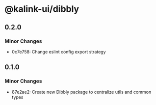 # @kalink-ui/dibbly

## 0.2.0

### Minor Changes

- 0c7e758: Change eslint config export strategy

## 0.1.0

### Minor Changes

- 87e2ae2: Create new Dibbly package to centralize utils and common types
